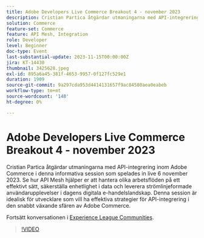 ```yaml
---
title: Adobe Developers Live Commerce Breakout 4 - november 2023
description: Cristian Partica åtgärdar utmaningarna med API-integrering inom Adobe Commerce i denna informativa session som spelades in live 6 november 2023. Se hur API Mesh hjälper er att hantera olika arbetsflöden på ett effektivt sätt, säkerställa enhetlighet i data och leverera strömlinjeformade användarupplevelser i dagens digitala e-handelslandskap. Denna session är idealisk för utvecklare som vill ha effektiva strategier för API-integrering i den snabbt växande sfären av Adobe Commerce.
solution: Commerce
feature-set: Commerce
feature: API Mesh, Integration
role: Developer
level: Beginner
doc-type: Event
last-substantial-update: 2023-11-15T00:00:00Z
jira: KT-14430
thumbnail: 3425628.jpeg
exl-id: 895a6a45-381f-4653-9957-0f127fc529e1
duration: 1909
source-git-commit: 9a297cda953d4414131657f9ac84580aea0eabeb
workflow-type: tm+mt
source-wordcount: '148'
ht-degree: 0%

---
```


# Adobe Developers Live Commerce Breakout 4 - november 2023

Cristian Partica åtgärdar utmaningarna med API-integrering inom Adobe Commerce i denna informativa session som spelades in live 6 november 2023. Se hur API Mesh hjälper er att hantera olika arbetsflöden på ett effektivt sätt, säkerställa enhetlighet i data och leverera strömlinjeformade användarupplevelser i dagens digitala e-handelslandskap. Denna session är idealisk för utvecklare som vill ha effektiva strategier för API-integrering i den snabbt växande sfären av Adobe Commerce.

Fortsätt konversationen i [Experience League Communities](https://adobe.ly/3ttN8tz).

>[!VIDEO](https://video.tv.adobe.com/v/3425628/?learn=on)
